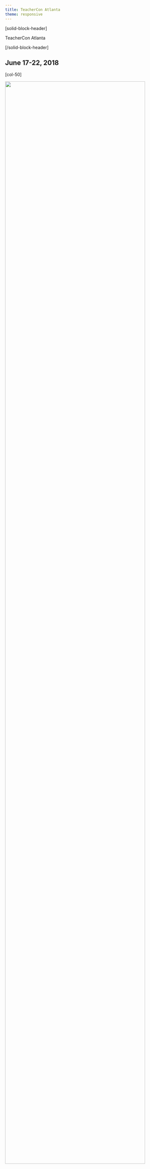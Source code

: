 ```yaml
---
title: TeacherCon Atlanta
theme: responsive
---
```

<a id="top"></a>

[solid-block-header]

TeacherCon Atlanta

[/solid-block-header]
## June 17-22, 2018

[col-50]

<p align="left"><img src="/images/ATL.jpg" width="95%"></p> 

[/col-50]

[col-50]

## **What is TeacherCon?**

TeacherCon is an intensive, hands-on, in-person workshop providing foundational experiences with computer science and the Code.org suite of tools. The five-day workshop is the primary capacity building experience for educators gearing up to teach their first year of CS Discoveries or CS Principles. 

Over the course of the week, you will join with hundreds of teachers from across the country to explore the curriculum and tools, consider and experiment with specific classroom management and teaching strategies, and build a local community with teachers who are also implementing Code.org courses.

[/col-50]

<div style="clear: both;"></div>

<hr/>

## **Travel, Hotel, and Conference Expense Information**

<details>
<summary>**Hotel Information**</summary>
  <p>
  <br>
TeacherCon accomodations as well as all conference sessions will take place at:

<a href="http://www.starwoodhotels.com/sheraton/property/photos/gallery.html?propertyID=1144", target=_"blank">Sheraton Atlanta Downtown</a>
<br> 165 Courtland Street NE
<br> Atlanta, GA 30303
  
</p>
</details>

<details>
<summary>**Should I book my own travel to TeacherCon?**</summary>
  <p>
  <br>
  **Please DO NOT make travel or lodging arrangements before we send you travel booking details.** You will receive an email from us approximately seven weeks ahead of your scheduled TeacherCon with detailed information about how to book your flight through our travel system, Egencia. 
  
We also have a room set aside for you at our conference hotel, so you don’t need to make a reservation.

</p>
</details>

<details>
<summary>**What if I choose to drive to TeacherCon?**</summary>
  <p>
  <br>
If you choose to drive to TeacherCon instead of fly, and are driving over 25 miles one-way, you will receive a $150 gift card to help cover the cost of mileage. For those who choose to carpool with another attendee, please note that only one gift card will be provided per vehicle. **No additional reimbursements will be provided for driving**.
</p>
</details>

<details>
<summary>**Will I need additional transportation once I arrive at TeacherCon?**</summary>
  <p>
  <br>
You will not need to rent a vehicle while at TeacherCon since all conference sessions and meals will take place on site at the hotel. If your Regional Event is off-site, transportation options will be provided. If you are flying, you will need to arrange your own transportation to and from the airport (ex: SuperShuttle, ride share or taxi). Plan to pay for this upfront but we will provide you a gift card that will cover the cost once you register at the conference. (see expenses covered for details, below).
</p>
</details>

<details>
<summary>**Can I share a ride from the airport to the hotel with fellow TeacherCon attendees?**</summary>
  <p>
  <br>
For privacy reasons, Code.org is not able to share attendee contact information, but you're welcome to meet up with each other at the airport and ride together to the hotel. If you'd like to share a ride, our suggestion is to join a group meeting every 30 minutes between 10 am and 4:30 pm at any of the <a href="http://www.atl.com/rideshare" target=_"blank">rideshare pickup locations at ATL Hartsfield-Jackson</a>. Then order a taxi, Uber, or Lyft together. **Please note that Code.org staff will not be at the meeting location.** When you get to the pickup location, make sure to ask others nearby if they are part of TeacherCon.
</p> 
</details>

<details>
<summary>**What expenses are covered during TeacherCon?**</summary>
  <p>
  <br>
Code.org will pay for relevant travel, accommodation and meal expenses for your summer conference. 

**These include:**

* Flights to and from your assigned TeacherCon Location **OR** a $150 gift card for attendees driving over 25 miles one-way.
* A room for you at the hotel -- No need to make a reservation, we have booked this for you!
* Catered breakfast, lunch, and snacks, Monday through Friday; dinner on Sunday and Wednesday

All participants will receive a $300 gift card upon their registration at the conference cover any additional expenses such as meals we do not provide, and other travel-related incidentals such as baggage fees, parking, taxis, public transportation, etc. No additional reimbursements will be provided to attendees or districts.
</p>
</details>

## **What to Bring**
<details>
  <summary>**What kinds of clothing should I pack?**</summary>
  <p>
  <br>
We encourage **business casual** attire during TeacherCon. All our conference sessions are indoors, and air conditioning is usually cool in hotels. We recommend that you bring layers if you get cold easily in air conditioned rooms. You can expect outside temperatures to be quite warm during the day. If you plan to venture outdoors during your free time, be sure to check the local forecast and plan accordingly!
</p>
</details>

<details>
<summary>**What devices will I need to bring?**</summary>
  <p>
  <br>
**Don't forget to bring your own laptop/Chromebook and charger, as well as any adapters.** If you’re bringing a school or district owned laptop/Chromebook, please make sure you have administrator permissions.

_At this time, our CS Discoveries and Principles courses are not optimized for tablets, so **we do not recommend bringing a tablet as your primary device** to this event._

Please note that Code.org will not have extra devices on hand for participants to borow.

</p>
</details>

## **Agenda**
<details>
  <summary>**Schedule for the Week**</summary>
  <p>
<p align="left"><img src="/images/teachercon-schedule.png" width="80%"></p>

</p>
</details>

<details>
<summary>**Will I have any free time?**</summary>
  <p>
  <br>
Of course! Sessions end each day at 4:30pm, which leaves plenty of time in the evenings to explore the area and spend time with the folks you meet throughout the day. In addition, we ask that you join our Sunday and Wednesday evening events, as these are important opportunities to connect with your fellow educators and build community. Otherwise, your evenings are free!
</p>
</details>

<details>
<summary>**What if I can't attend for the full week?**</summary>
  <p>
  <br>
We expect you to attend for the full conference. Make plans to be with us from Registration on Sunday afternoon through the Closing Ceremonies on Friday afternoon to ensure that you receive the full training experience. We would love to have local teachers join us for registration and the Kick-Off dinner on Sunday evening. If you are not able to attend the dinner on Sunday evening, please plan to join us Monday morning by 8:00am to have time to register before sessions begin at 8:30am. If you have any concerns, please let us know at
[teacher@code.org](mailto:teacher@code.org).
</p>
</details>

<a id="previous"></a>
## **Previous Email Updates**
We will update this section as emails are sent for this event.

<a href="http://go.pardot.com/webmail/153401/389422696/f7e01395f2e5bb7f0cc319f4106346c043330c5b5b064af9cd862fed315c3da9", target=_"blank">Email 1: Book your travel to Code.org's TeacherCon!</a>

<a id="prework"></a>
## **Prework**
<details>
<summary>**CS Discoveries**</summary>
 <p>
 <br>
More information coming soon!
</details>

<details>
<summary>**CS Principles**</summary>
 <p>
 <br>
More information coming soon!
</details>

<a id="who"></a>
## **Who's Who at TeacherCon?**
<details>
<summary>**Code.org Staff**</summary>
 <p>
 <br>
More information coming soon!
</details>

<details>
<summary>**Session Lead Facilitators**</summary>
 <p>
 <br>
More information coming soon!
</details>

<details>
<summary>**Regional Partners**</summary>
 <p>
 <br>
More information coming soon!
</p>
</details>

## **Contact Us**
Check out our <a href="https://docs.google.com/document/d/1kyf-LMuqZx3Jne-q-Ce8MOaWJQm67VekO_kYKr9EFPQ/edit#", target=_"blank">FAQ's!</a>

Still can't find what you're looking for? Email us at: [teacher@code.org](mailto:teacher@code.org). 


[**Back to the top**](#top)
<br/>

  
